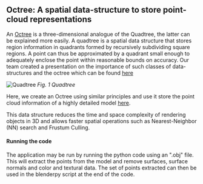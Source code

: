 ## Octree: A spatial data-structure to store point-cloud representations

An [Octree](https://en.wikipedia.org/wiki/Octree) is a three-dimensional analogue of the Quadtree, the latter can be explained more easily. A quadtree is a spatial data structure that stores region information in quadrants formed by recursively subdividing square regions. A point can thus be approximated by a quadrant small enough to adequately enclose the point within reasonable bounds on accuracy. Our team created a presentation on the importance of such classes of data-structures and the octree which can be found [here](https://www.youtube.com/watch?v=ZysTeC49ldw)

![Quadtree](https://upload.wikimedia.org/wikipedia/commons/b/b5/StructureQuadTree.png)
*Fig. 1 Quadtree*

Here, we create an Octree using similar principles and use it store the point cloud information of a highly detailed model [here](https://www.youtube.com/watch?v=9rGK7Gmiuoo).

This data structure reduces the time and space complexity of rendering objects in 3D and allows faster spatial operations such as Nearest-Neighbor (NN) search and Frustum Culling.

####  Running the code
The application may be run by running the python code using an ".obj" file. This will extract the points from the model and remove surfaces, surface normals and color and textural data. The set of points extracted can then be used in the blenderpy script at the end of the code.


